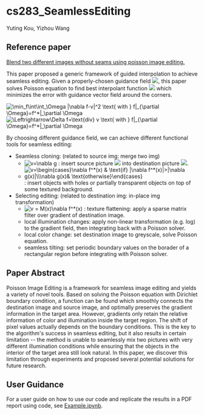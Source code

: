 # cs283_SeamlessEditing
Yuting Kou, Yizhou Wang

## Reference paper 
[Blend two different images without seams using poisson image editing.](https://www.cs.virginia.edu/~connelly/class/2014/comp_photo/proj2/poisson.pdf)

This paper proposed a generic framework of guided interpolation to achieve seamless editing. Given a properly-chosen guidance field  <img src="https://latex.codecogs.com/gif.latex?v" />, this paper solves Poisson equation to find best interpolant function <img src="https://latex.codecogs.com/gif.latex?f" /> which minimizes the error with guidance vector field around the corners. 

<img src="https://latex.codecogs.com/gif.latex?\min_f\int\int_\Omega&space;|\nabla&space;f-v|^2&space;\text{&space;with&space;}&space;f|_{\partial&space;\Omega}=f^*|_\partial&space;\Omega" title="\min_f\int\int_\Omega |\nabla f-v|^2 \text{ with } f|_{\partial \Omega}=f^*|_\partial \Omega" />
<img src="https://latex.codecogs.com/gif.latex?\Leftrightarrow\Delta&space;f=\text{div}&space;v&space;\text{&space;with&space;}&space;f|_{\partial&space;\Omega}=f^*|_\partial&space;\Omega" title="\Leftrightarrow\Delta f=\text{div} v \text{ with } f|_{\partial \Omega}=f^*|_\partial \Omega" />

By choosing different guidance field, we can achieve different functional tools for seamless editing:
- Seamless cloning: (related to source img: merge two img)
    - <img src="https://latex.codecogs.com/gif.latex?v=\nabla&space;g" title="v=\nabla g" /> : insert source picture <img src="https://latex.codecogs.com/gif.latex?g"/> into destination picture <img src="https://latex.codecogs.com/gif.latex?f^*" />.
    - <img src="https://latex.codecogs.com/gif.latex?v=\begin{cases}\nabla&space;f^*(x)&space;&&space;\text{if}&space;|\nabla&space;f^*(x)|>|\nabla&space;g(x)|\\\nabla&space;g(x)&&space;\text{otherwise}\end{cases}" title="v=\begin{cases}\nabla f^*(x) & \text{if} |\nabla f^*(x)|>|\nabla g(x)|\\\nabla g(x)& \text{otherwise}\end{cases}" />: insert objects with holes or partially transparent objects on top of some textured background.
- Selecting editing: (related to destination img: in-place img transformation)
    - <img src="https://latex.codecogs.com/gif.latex?v&space;=&space;M(x)\nabla&space;f^*(x)" title="v = M(x)\nabla f^*(x)" /> : texture flattening: apply a sparse matrix filter over gradient of destination image.
    - local illumination changes: apply non-linear transformation (e.g. log) to the gradient field, then integrating back with a Poisson solver.
    - local color change: set destination image to greyscale, solve Poisson equation.
    - seamless tilting: set periodic boundary values on the borader of a rectangular region before integrating with Poisson solver.
## Paper Abstract

Poisson Image Editing is a framework for seamless image editing and yields a variety of novel tools. Based on solving the Poisson equation with Dirichlet boundary condition, a function can be found which smoothly connects the destination image and source image, and optimally preserves the gradient information in the target area. However, gradients only retain the relative information of color and illumination inside the target region. The shift of pixel values actually depends on the boundary conditions. This is the key to the algorithm's success in seamless editing, but it also results in certain limitation -- the method is unable to seamlessly mix two pictures with very different illumination conditions while ensuring that the objects in the interior of the target area still look natural. In this paper, we discover this limitation through experiments and proposed several potential solutions for future research.
## User Guidance

For a user guide on how to use our code and replicate the results in a PDF report using code, see  [Example.ipynb](Example.ipynb).
